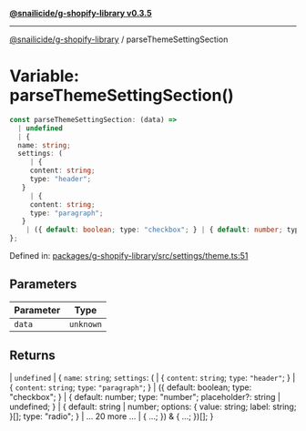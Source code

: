 [**@snailicide/g-shopify-library v0.3.5**](../README.md)

---

[@snailicide/g-shopify-library](../README.md) / parseThemeSettingSection

# Variable: parseThemeSettingSection()

```ts
const parseThemeSettingSection: (data) =>
  | undefined
  | {
  name: string;
  settings: (
     | {
     content: string;
     type: "header";
   }
     | {
     content: string;
     type: "paragraph";
   }
    | ({ default: boolean; type: "checkbox"; } | { default: number; type: "number"; placeholder?: string | undefined; } | { default: string | number; options: { value: string; label: string; }[]; type: "radio"; } | ... 20 more ... | { ...; }) & { ...; })[];
};
```

Defined in:
[packages/g-shopify-library/src/settings/theme.ts:51](https://github.com/gbtunney/snailicide-monorepo/blob/master/packages/g-shopify-library/src/settings/theme.ts#L51)

## Parameters

| Parameter | Type      |
| --------- | --------- |
| `data`    | `unknown` |

## Returns

| `undefined` | { `name`: `string`; `settings`: ( | { `content`: `string`;
`type`: `"header"`; } | { `content`: `string`; `type`: `"paragraph"`; } | ({
default: boolean; type: "checkbox"; } | { default: number; type: "number";
placeholder?: string | undefined; } | { default: string | number; options: {
value: string; label: string; }\[]; type: "radio"; } | ... 20 more ... | { ...;
}) & { ...; })\[]; }

